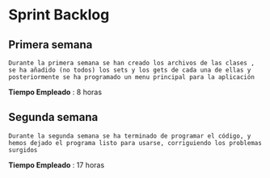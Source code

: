 # Sprint Backlog

## Primera semana

`Durante la primera semana se han creado los archivos de las clases , se ha añadido (no todos) los sets y los gets de cada una de ellas y posteriormente se ha programado un menu principal para la aplicación`

**Tiempo Empleado** : 8 horas

## Segunda semana

`Durante la segunda semana se ha terminado de programar el código, y hemos dejado el programa listo para usarse, corriguiendo los problemas surgidos `

**Tiempo Empleado** : 17 horas
